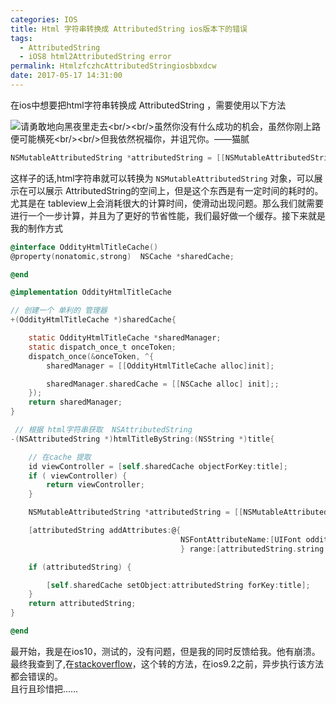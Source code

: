 ```yaml
---
categories: IOS
title: Html 字符串转换成 AttributedString ios版本下的错误
tags:
  - AttributedString
  - iOS8 html2AttributedString error
permalink: HtmlzfczhcAttributedStringiosbbxdcw
date: 2017-05-17 14:31:00
---
```


在ios中想要把html字符串转换成 AttributedString ，需要使用以下方法


![](/publicFiles/images/stock-photo/stock-photo-212192603.jpg "请勇敢地向黑夜里走去<br/><br/>虽然你没有什么成功的机会，虽然你刚上路便可能横死<br/><br/>但我依然祝福你，并诅咒你。——猫腻")

<!-- more -->

````objectivec
NSMutableAttributedString *attributedString = [[NSMutableAttributedString alloc] initWithData:[title dataUsingEncoding:NSUnicodeStringEncoding]  options:@{ NSDocumentTypeDocumentAttribute: NSHTMLTextDocumentType } documentAttributes:nil error:nil];
````

这样子的话,html字符串就可以转换为 `NSMutableAttributedString` 对象，可以展示在可以展示 AttributedString的空间上，但是这个东西是有一定时间的耗时的。      
尤其是在 tableview上会消耗很大的计算时间，使滑动出现问题。那么我们就需要进行一个一步计算，并且为了更好的节省性能，我们最好做一个缓存。接下来就是我的制作方式

````objectivec
@interface OddityHtmlTitleCache()
@property(nonatomic,strong)  NSCache *sharedCache;

@end

@implementation OddityHtmlTitleCache

// 创建一个 单利的 管理器
+(OddityHtmlTitleCache *)sharedCache{

    static OddityHtmlTitleCache *sharedManager;
    static dispatch_once_t onceToken;
    dispatch_once(&onceToken, ^{
        sharedManager = [[OddityHtmlTitleCache alloc]init];

        sharedManager.sharedCache = [[NSCache alloc] init];;
    });
    return sharedManager;
}

 // 根据 html字符串获取  NSAttributedString
-(NSAttributedString *)htmlTitleByString:(NSString *)title{

    // 在cache 提取
    id viewController = [self.sharedCache objectForKey:title];
    if ( viewController) {
        return viewController;
    }

    NSMutableAttributedString *attributedString = [[NSMutableAttributedString alloc] initWithData:[title dataUsingEncoding:NSUnicodeStringEncoding]  options:@{ NSDocumentTypeDocumentAttribute: NSHTMLTextDocumentType } documentAttributes:nil error:nil];

    [attributedString addAttributes:@{
                                      NSFontAttributeName:[UIFont oddity_font3],
                                      } range:[attributedString.string fullRange]];

    if (attributedString) {

        [self.sharedCache setObject:attributedString forKey:title];
    }
    return attributedString;
}

@end

````

最开始，我是在ios10，测试的，没有问题，但是我的同时反馈给我。他有崩溃。        
最终我查到了,在[stackoverflow](http://stackoverflow.com/questions/28915954/nsattributedstring-initwithdata-and-nshtmltextdocumenttype-crash-if-not-on-main)，这个转的方法，在ios9.2之前，异步执行该方法都会错误的。       
且行且珍惜把……
